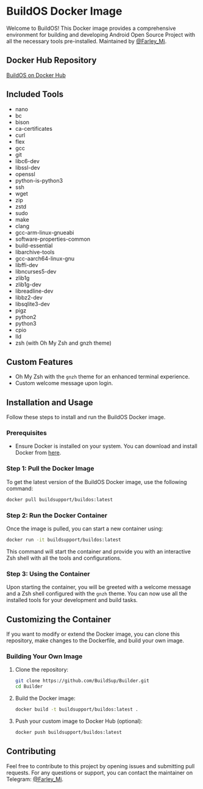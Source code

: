 # BuildOS Docker Image

Welcome to BuildOS! This Docker image provides a comprehensive environment for building and developing Android Open Source Project with all the necessary tools pre-installed. Maintained by [@Farley_Mi](https://t.me/@Farley_Mi).

## Docker Hub Repository

[BuildOS on Docker Hub](https://hub.docker.com/repository/docker/buildsupport/buildos/general)

## Included Tools

- nano
- bc
- bison
- ca-certificates
- curl
- flex
- gcc
- git
- libc6-dev
- libssl-dev
- openssl
- python-is-python3
- ssh
- wget
- zip
- zstd
- sudo
- make
- clang
- gcc-arm-linux-gnueabi
- software-properties-common
- build-essential
- libarchive-tools
- gcc-aarch64-linux-gnu
- libffi-dev
- libncurses5-dev
- zlib1g
- zlib1g-dev
- libreadline-dev
- libbz2-dev
- libsqlite3-dev
- pigz
- python2
- python3
- cpio
- lld
- zsh (with Oh My Zsh and gnzh theme)

## Custom Features

- Oh My Zsh with the `gnzh` theme for an enhanced terminal experience.
- Custom welcome message upon login.

## Installation and Usage

Follow these steps to install and run the BuildOS Docker image.

### Prerequisites

- Ensure Docker is installed on your system. You can download and install Docker from [here](https://docs.docker.com/get-docker/).

### Step 1: Pull the Docker Image

To get the latest version of the BuildOS Docker image, use the following command:

```bash
docker pull buildsupport/buildos:latest
```

### Step 2: Run the Docker Container

Once the image is pulled, you can start a new container using:

```bash
docker run -it buildsupport/buildos:latest
```

This command will start the container and provide you with an interactive Zsh shell with all the tools and configurations.

### Step 3: Using the Container

Upon starting the container, you will be greeted with a welcome message and a Zsh shell configured with the `gnzh` theme. You can now use all the installed tools for your development and build tasks.

## Customizing the Container

If you want to modify or extend the Docker image, you can clone this repository, make changes to the Dockerfile, and build your own image.

### Building Your Own Image

1. Clone the repository:

    ```bash
    git clone https://github.com/BuildSup/Builder.git
    cd Builder
    ```

2. Build the Docker image:

    ```bash
    docker build -t buildsupport/buildos:latest .
    ```

3. Push your custom image to Docker Hub (optional):

    ```bash
    docker push buildsupport/buildos:latest
    ```

## Contributing

Feel free to contribute to this project by opening issues and submitting pull requests. For any questions or support, you can contact the maintainer on Telegram: [@Farley_Mi](https://t.me/@Farley_Mi).
